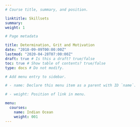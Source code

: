 ```yaml
---
# Course title, summary, and position.

linktitle: Skillsets
summary:
weight: 1

# Page metadata

title: Determination, Grit and Motivation
date: "2018-09-09T00:00:00Z"
lastmod: "2020-04-28T07:00:00Z"
draft: true # Is this a draft? true/false
toc: true # Show table of contents? true/false
type: docs # Do not modify.

# Add menu entry to sidebar.

# - name: Declare this menu item as a parent with ID `name`.

# - weight: Position of link in menu.

menu:
  courses:
    name: Indian Ocean
    weight: 001
---
```

